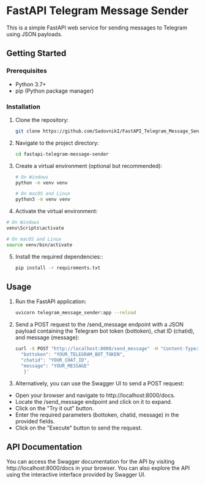 # FastAPI Telegram Message Sender

This is a simple FastAPI web service for sending messages to Telegram using JSON payloads.

## Getting Started

### Prerequisites

- Python 3.7+
- pip \(Python package manager\)

### Installation

1. Clone the repository:

   ```bash
   git clone https://github.com/SadovnikI/FastAPI_Telegram_Message_Sender.git
   ```

2. Navigate to the project directory:

   ```bash
   cd fastapi-telegram-message-sender
   ```
 
3. Create a virtual environment (optional but recommended):  
   ```bash
   # On Windows
   python -m venv venv
   
   # On macOS and Linux
   python3 -m venv venv
   ```
4.   Activate the virtual environment:
   ```bash
   # On Windows
   venv\Scripts\activate
   
   # On macOS and Linux
   source venv/bin/activate
   ```
5. Install the required dependencies::

   ```bash
   pip install -r requirements.txt
   ```
   
## Usage

1. Run the FastAPI application:

   ```bash
   uvicorn telegram_message_sender:app --reload
   ```
   
2. Send a POST request to the /send_message endpoint with a JSON payload containing the Telegram bot token (bottoken), chat ID (chatid), and message (message):

   ```bash
   curl -X POST "http://localhost:8000/send_message" -H "Content-Type: application/json" -d '{
     "bottoken": "YOUR_TELEGRAM_BOT_TOKEN",
     "chatid": "YOUR_CHAT_ID",
     "message": "YOUR_MESSAGE"
      }'
   ```
3. Alternatively, you can use the Swagger UI to send a POST request:

* Open your browser and navigate to http://localhost:8000/docs.
* Locate the /send_message endpoint and click on it to expand.
* Click on the "Try it out" button.
* Enter the required parameters (bottoken, chatid, message) in the provided fields.
* Click on the "Execute" button to send the request.
   
## API Documentation

You can access the Swagger documentation for the API by visiting http://localhost:8000/docs in your browser. You can also explore the API using the interactive interface provided by Swagger UI.